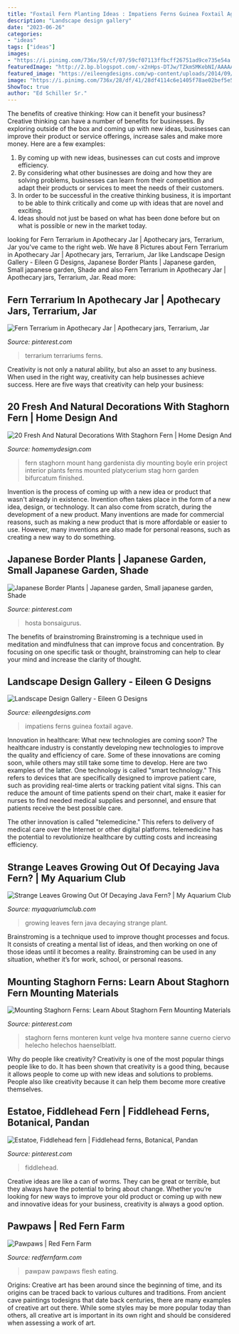 ```yaml
---
title: "Foxtail Fern Planting Ideas : Impatiens Ferns Guinea Foxtail Agave"
description: "Landscape design gallery"
date: "2023-06-26"
categories:
- "ideas"
tags: ["ideas"]
images:
- "https://i.pinimg.com/736x/59/cf/07/59cf07113ffbcff26751ad9ce735e54a.jpg"
featuredImage: "http://2.bp.blogspot.com/-x2nHps-DTJw/TZkmSMKebNI/AAAAAAAAA1Y/yruyGOOopxU/s1600/P4030037.JPG"
featured_image: "https://eileengdesigns.com/wp-content/uploads/2014/09/Landscape-Design-Palm-Beach-Gardens.jpg"
image: "https://i.pinimg.com/736x/28/df/41/28df4114c6e1405f78ae02bef5e5bfd7.jpg"
ShowToc: true
author: "Ed Schiller Sr."
---
```



The benefits of creative thinking: How can it benefit your business?
Creative thinking can have a number of benefits for businesses. By exploring outside of the box and coming up with new ideas, businesses can improve their product or service offerings, increase sales and make more money. Here are a few examples:
1. By coming up with new ideas, businesses can cut costs and improve efficiency.
2. By considering what other businesses are doing and how they are solving problems, businesses can learn from their competition and adapt their products or services to meet the needs of their customers.
3. In order to be successful in the creative thinking business, it is important to be able to think critically and come up with ideas that are novel and exciting.
4. Ideas should not just be based on what has been done before but on what is possible or new in the market today.

	

		
looking for Fern Terrarium in Apothecary Jar | Apothecary jars, Terrarium, Jar you've came to the right web. We have 8 Pictures about Fern Terrarium in Apothecary Jar | Apothecary jars, Terrarium, Jar like Landscape Design Gallery - Eileen G Designs, Japanese Border Plants | Japanese garden, Small japanese garden, Shade and also Fern Terrarium in Apothecary Jar | Apothecary jars, Terrarium, Jar. Read more:
		
    
## Fern Terrarium In Apothecary Jar | Apothecary Jars, Terrarium, Jar

<img loading=lazy src="https://i.pinimg.com/originals/85/ab/07/85ab071ed3e3ea392edf6ba88c122db4.jpg" onerror="this.onerror=null;this.src='https://tse1.mm.bing.net/th?id=OIP.5YjPQ2a3uDSuZx6NJp7EBQHaJ6&amp;pid=15.1';" alt="Fern Terrarium in Apothecary Jar | Apothecary jars, Terrarium, Jar">

_Source: pinterest.com_

>terrarium terrariums ferns. 

	

Creativity is not only a natural ability, but also an asset to any business. When used in the right way, creativity can help businesses achieve success. Here are five ways that creativity can help your business: 

    
## 20 Fresh And Natural Decorations With Staghorn Fern | Home Design And

<img loading=lazy src="http://homemydesign.com/wp-content/uploads/2015/12/mount-staghorns-fern-garden-ideas.jpg" onerror="this.onerror=null;this.src='https://tse3.mm.bing.net/th?id=OIP.kFy9Qw1N6ln-Do_Pp5SkVQHaKU&amp;pid=15.1';" alt="20 Fresh And Natural Decorations With Staghorn Fern | Home Design And">

_Source: homemydesign.com_

>fern staghorn mount hang gardenista diy mounting boyle erin project interior plants ferns mounted platycerium stag horn garden bifurcatum finished. 

	

Invention is the process of coming up with a new idea or product that wasn't already in existence. Invention often takes place in the form of a new idea, design, or technology. It can also come from scratch, during the development of a new product. Many inventions are made for commercial reasons, such as making a new product that is more affordable or easier to use. However, many inventions are also made for personal reasons, such as creating a new way to do something.

    
## Japanese Border Plants | Japanese Garden, Small Japanese Garden, Shade

<img loading=lazy src="https://i.pinimg.com/736x/59/cf/07/59cf07113ffbcff26751ad9ce735e54a.jpg" onerror="this.onerror=null;this.src='https://tse3.mm.bing.net/th?id=OIP._doPfnw1kltsD1uX9S-EpwHaJ3&amp;pid=15.1';" alt="Japanese Border Plants | Japanese garden, Small japanese garden, Shade">

_Source: pinterest.com_

>hosta bonsaigurus. 

	

The benefits of brainstroming
Brainstroming is a technique used in meditation and mindfulness that can improve focus and concentration. By focusing on one specific task or thought, brainstroming can help to clear your mind and increase the clarity of thought.

    
## Landscape Design Gallery - Eileen G Designs

<img loading=lazy src="https://eileengdesigns.com/wp-content/uploads/2014/09/Landscape-Design-Palm-Beach-Gardens.jpg" onerror="this.onerror=null;this.src='https://tse2.mm.bing.net/th?id=OIP.ewxC5V2q5MzfMQIBlY3T9QHaFi&amp;pid=15.1';" alt="Landscape Design Gallery - Eileen G Designs">

_Source: eileengdesigns.com_

>impatiens ferns guinea foxtail agave. 

	

Innovation in healthcare: What new technologies are coming soon?
The healthcare industry is constantly developing new technologies to improve the quality and efficiency of care. Some of these innovations are coming soon, while others may still take some time to develop. Here are two examples of the latter. 
One technology is called "smart technology." This refers to devices that are specifically designed to improve patient care, such as providing real-time alerts or tracking patient vital signs. This can reduce the amount of time patients spend on their chart, make it easier for nurses to find needed medical supplies and personnel, and ensure that patients receive the best possible care. 

The other innovation is called "telemedicine." This refers to delivery of medical care over the Internet or other digital platforms. telemedicine has the potential to revolutionize healthcare by cutting costs and increasing efficiency.

    
## Strange Leaves Growing Out Of Decaying Java Fern? | My Aquarium Club

<img loading=lazy src="https://dlgdxii3fgupk.cloudfront.net/myaquariumclub.com/images/fbfiles/images/IMG_1116-4ggyom37t2_v_1553453580.jpg" onerror="this.onerror=null;this.src='https://tse2.mm.bing.net/th?id=OIP.R9alpEkyfNEXZfSJAmDV1gHaJ4&amp;pid=15.1';" alt="Strange Leaves Growing Out Of Decaying Java Fern? | My Aquarium Club">

_Source: myaquariumclub.com_

>growing leaves fern java decaying strange plant. 

	

Brainstroming is a technique used to improve thought processes and focus. It consists of creating a mental list of ideas, and then working on one of those ideas until it becomes a reality. Brainstroming can be used in any situation, whether it’s for work, school, or personal reasons.

    
## Mounting Staghorn Ferns: Learn About Staghorn Fern Mounting Materials

<img loading=lazy src="https://i.pinimg.com/736x/28/df/41/28df4114c6e1405f78ae02bef5e5bfd7.jpg" onerror="this.onerror=null;this.src='https://tse1.mm.bing.net/th?id=OIP.jkDCtnQnIsPHlKze0zjs3QHaLH&amp;pid=15.1';" alt="Mounting Staghorn Ferns: Learn About Staghorn Fern Mounting Materials">

_Source: pinterest.com_

>staghorn ferns monteren kunt velge hva montere sanne cuerno ciervo helecho helechos haenselblatt. 

	

Why do people like creativity?
Creativity is one of the most popular things people like to do. It has been shown that creativity is a good thing, because it allows people to come up with new ideas and solutions to problems. People also like creativity because it can help them become more creative themselves.

    
## Estatoe, Fiddlehead Fern | Fiddlehead Ferns, Botanical, Pandan

<img loading=lazy src="http://2.bp.blogspot.com/-x2nHps-DTJw/TZkmSMKebNI/AAAAAAAAA1Y/yruyGOOopxU/s1600/P4030037.JPG" onerror="this.onerror=null;this.src='https://tse3.mm.bing.net/th?id=OIP.RRbRXhyRuLhs6Rd6rw3yGQHaJ4&amp;pid=15.1';" alt="Estatoe, Fiddlehead fern | Fiddlehead ferns, Botanical, Pandan">

_Source: pinterest.com_

>fiddlehead. 

	

Creative ideas are like a can of worms. They can be great or terrible, but they always have the potential to bring about change. Whether you’re looking for new ways to improve your old product or coming up with new and innovative ideas for your business, creativity is always a good option.

    
## Pawpaws | Red Fern Farm

<img loading=lazy src="https://www.redfernfarm.com/wp-content/uploads/2017/01/eating-pawpaw-460x372.jpg" onerror="this.onerror=null;this.src='https://tse2.mm.bing.net/th?id=OIP.PJB_6L2L1z6owyWaztZ7BwAAAA&amp;pid=15.1';" alt="Pawpaws | Red Fern Farm">

_Source: redfernfarm.com_

>pawpaw pawpaws flesh eating. 

	

Origins:
Creative art has been around since the beginning of time, and its origins can be traced back to various cultures and traditions. From ancient cave paintings todesigns that date back centuries, there are many examples of creative art out there. While some styles may be more popular today than others, all creative art is important in its own right and should be considered when assessing a work of art.

